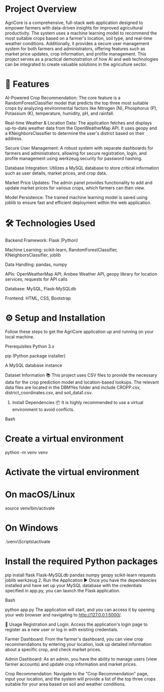 # Project Overview
AgriCore is a comprehensive, full-stack web application designed to empower farmers with data-driven insights for improved agricultural productivity. The system uses a machine learning model to recommend the most suitable crops based on a farmer's location, soil type, and real-time weather conditions. Additionally, it provides a secure user management system for both farmers and administrators, offering features such as market price updates, crop information, and profile management. This project serves as a practical demonstration of how AI and web technologies can be integrated to create valuable solutions in the agriculture sector.

# 🚀 Features
AI-Powered Crop Recommendation: The core feature is a RandomForestClassifier model that predicts the top three most suitable crops by analyzing environmental factors like Nitrogen (N), Phosphorus (P), Potassium (K), temperature, humidity, pH, and rainfall.

Real-time Weather & Location Data: The application fetches and displays up-to-date weather data from the OpenWeatherMap API. It uses geopy and a KNeighborsClassifier to determine the user's district based on their address.

Secure User Management: A robust system with separate dashboards for farmers and administrators, allowing for secure registration, login, and profile management using werkzeug.security for password hashing.

Database Integration: Utilizes a MySQL database to store critical information such as user details, market prices, and crop data.

Market Price Updates: The admin panel provides functionality to add and update market prices for various crops, which farmers can then view.

Model Persistence: The trained machine learning model is saved using joblib to ensure fast and efficient deployment within the web application.

# 🛠️ Technologies Used
Backend Framework: Flask (Python)

Machine Learning: scikit-learn, RandomForestClassifier, KNeighborsClassifier, joblib

Data Handling: pandas, numpy

APIs: OpenWeatherMap API, Ambee Weather API, geopy library for location services, requests for API calls

Database: MySQL, Flask-MySQLdb

Frontend: HTML, CSS, Bootstrap

# ⚙️ Setup and Installation
Follow these steps to get the AgriCore application up and running on your local machine.

Prerequisites
Python 3.x

pip (Python package installer)

A MySQL database instance

Dataset Information 📚
This project uses CSV files to provide the necessary data for the crop prediction model and location-based lookups. The relevant data files are located in the DBMYes folder and include CROPP.csv, district_coordinates.csv, and soil_data1.csv.

1. Install Dependencies 📦
It is highly recommended to use a virtual environment to avoid conflicts.

Bash

# Create a virtual environment
python -m venv venv

# Activate the virtual environment
# On macOS/Linux
source venv/bin/activate
# On Windows
.\venv\Scripts\activate

# Install the required Python packages
pip install flask Flask-MySQLdb pandas numpy geopy scikit-learn requests joblib werkzeug
2. Run the Application ▶️
Once you have the dependencies installed and have set up your MySQL database with the credentials specified in app.py, you can launch the Flask application.

Bash

python app.py
The application will start, and you can access it by opening your web browser and navigating to http://127.0.0.1:5000/.

💬 Usage
Registration and Login: Access the application's login page to register as a new user or log in with existing credentials.

Farmer Dashboard: From the farmer's dashboard, you can view crop recommendations by entering your location, look up detailed information about a specific crop, and check market prices.

Admin Dashboard: As an admin, you have the ability to manage users (view farmer accounts) and update crop information and market prices.

Crop Recommendation: Navigate to the "Crop Recommendation" page, input your location, and the system will provide a list of the top three crops suitable for your area based on soil and weather conditions.
